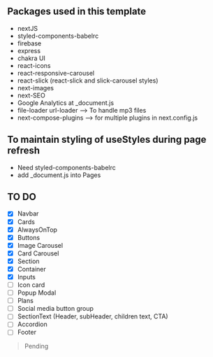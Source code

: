 ## Packages used in this template

- nextJS
- styled-components-babelrc
- firebase
- express
- chakra UI
- react-icons
- react-responsive-carousel
- react-slick (react-slick and slick-carousel styles)
- next-images
- next-SEO
- Google Analytics at \_document.js
- file-loader url-loader --> To handle mp3 files
- next-compose-plugins --> for multiple plugins in next.config.js

## To maintain styling of useStyles during page refresh

- Need styled-components-babelrc
- add \_document.js into Pages

## TO DO

- [x] Navbar
- [x] Cards
- [x] AlwaysOnTop
- [x] Buttons
- [x] Image Carousel
- [x] Card Carousel
- [x] Section
- [x] Container
- [x] Inputs
- [ ] Icon card
- [ ] Popup Modal
- [ ] Plans
- [ ] Social media button group
- [ ] SectionText (Header, subHeader, children text, CTA)
- [ ] Accordion
- [ ] Footer

> Pending
